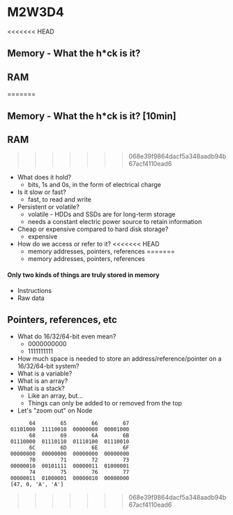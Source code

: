 # M2W3D4
<<<<<<< HEAD

## Memory - What the h\*ck is it?

## RAM

=======
## Memory - What the h*ck is it? [10min]

## RAM
>>>>>>> 068e39f9864dacf5a348aadb94b67acf4110ead6
- What does it hold?
  - bits, 1s and 0s, in the form of electrical charge
- Is it slow or fast?
  - fast, to read and write
- Persistent or volatile?
  - volatile - HDDs and SSDs are for long-term storage
  - needs a constant electric power source to retain information
- Cheap or expensive compared to hard disk storage?
  - expensive
- How do we access or refer to it?
<<<<<<< HEAD
  - memory addresses, pointers, references
=======
  - memory addresses, pointers, references



#### Only two kinds of things are truly stored in memory
  - Instructions
  - Raw data









## Pointers, references, etc
- What do 16/32/64-bit even mean?
  - 0000000000
  - 1111111111
- How much space is needed to store an address/reference/pointer on a 16/32/64-bit system?
- What is a variable?
- What is an array?
- What is a stack?
  - Like an array, but...
  - Things can only be added to or removed from the top
- Let's "zoom out" on Node
```
       64        65        66        67
 01101000  11110010  00000000  00001000
       68        69        6A        6B
 01110000  01110110  01110100  01110010
       6C        6D        6E        6F
 00000000  00000000  00000000  00000000
       70        71        72        73
 00000010  00101111  00000011  01000001
       74        75        76        77
 00000011  01000001  00000010  00000000
 [47, 0, 'A', 'A']
```

 
>>>>>>> 068e39f9864dacf5a348aadb94b67acf4110ead6
